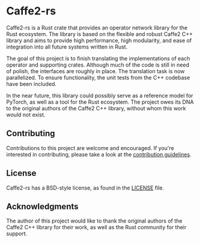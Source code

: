 # Caffe2-rs

Caffe2-rs is a Rust crate that provides an
operator network library for the Rust
ecosystem. The library is based on the flexible
and robust Caffe2 C++ library and aims to provide
high performance, high modularity, and ease of
integration into all future systems written in
Rust.

The goal of this project is to finish translating
the implementations of each operator and
supporting crates. Although much of the code is
still in need of polish, the interfaces are
roughly in place. The translation task is now
parallelized. To ensure functionality, the unit
tests from the C++ codebase have been included.

In the near future, this library could possibly serve as
a reference model for PyTorch, as well as a tool
for the Rust ecosystem. The project owes its DNA
to the original authors of the Caffe2 C++ library,
without whom this work would not exist.

## Contributing

Contributions to this project are welcome and
encouraged. If you're interested in contributing,
please take a look at the [contribution guidelines](CONTRIBUTING.md).

## License

Caffe2-rs has a BSD-style license, as found in the
[LICENSE](LICENSE) file.

## Acknowledgments

The author of this project would like to thank the
original authors of the Caffe2 C++ library for
their work, as well as the Rust community for
their support.


